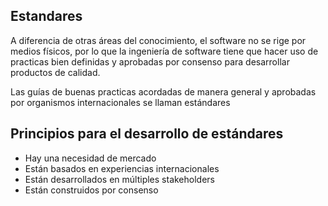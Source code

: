 ## Estandares

A diferencia de otras áreas del conocimiento, el software no se rige por medios físicos, por lo que la ingeniería de software tiene que hacer uso de practicas bien definidas y aprobadas por consenso para desarrollar productos de calidad.

Las guías de buenas practicas acordadas de manera general y aprobadas por organismos internacionales se llaman estándares

## Principios para el desarrollo de estándares

- Hay una necesidad de mercado
- Están basados en experiencias internacionales
- Están desarrollados en múltiples stakeholders
- Están construidos por consenso